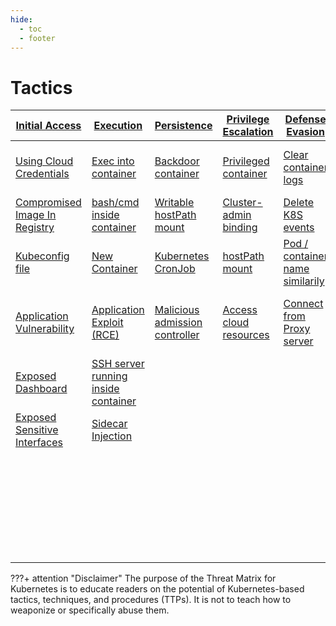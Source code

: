 ```yaml
---
hide:
  - toc
  - footer
---
```


# Tactics

|[Initial Access](tactics/InitialAccess/index.md)|[Execution](tactics/Execution/index.md)|[Persistence](tactics/Persistence/index.md)|[Privilege Escalation](tactics/PrivilegeEscalation/index.md)|[Defense Evasion](tactics/DefenseEvasion/index.md)|[Credential Access](tactics/CredentialAccess/index.md)|[Discovery](tactics/Discovery/index.md)|[Lateral Movement](tactics/LateralMovement/index.md)|[Collection](tactics/Collection/index.md)|[Impact](tactics/Impact/index.md)|
|--------------|---------|-----------|--------------------|---------------|-----------------|---------|----------------|----------|------|
|[Using Cloud Credentials](tactics/InitialAccess/Using%20Cloud%20Credentials.md)|[Exec into container](tactics/Execution/Exec%20into%20container.md)|[Backdoor container](tactics/Persistence/Backdoor%20container.md)|[Privileged container](tactics/PrivilegeEscalation/Privileged%20container.md)|[Clear container logs](tactics/DefenseEvasion/Clear%20container%20logs.md)|[List K8S secrets](tactics/CredentialAccess/List%20K8S%20secrets.md)|[Access the K8S API server](tactics/Discovery/Access%20the%20K8S%20API%20server.md)|[Access cloud resources](tactics/PrivilegeEscalation/Access%20cloud%20resources.md)|[images from a private registry](tactics/Collection/images%20from%20a%20private%20registry.md)|Data destruction|
|[Compromised Image In Registry](tactics/InitialAccess/Compromised%20Image%20In%20Registry.md)|[bash/cmd inside container](tactics/Execution/bash%20or%20cmd%20inside%20container.md)|[Writable hostPath mount](tactics/Persistence/Writable%20hostPath%20mount.md)|[Cluster-admin binding](tactics/PrivilegeEscalation/Cluster-admin%20binding.md)|[Delete K8S events](tactics/DefenseEvasion/Delete%20K8S%20events.md)|[Mount service principal](tactics/CredentialAccess/Mount%20service%20principal.md)|[Access Kubelet API](tactics/Discovery/Access%20Kubelet%20API.md)|[Container service account](tactics/CredentialAccess/Access%20container%20service%20account.md)||Resource hijacking|
|[Kubeconfig file](tactics/InitialAccess/Kubeconfig%20file.md)|[New Container](tactics/Execution/New%20Container.md)|[Kubernetes CronJob](tactics/Persistence/Kubernetes%20CronJob.md)|[hostPath mount](tactics/Persistence/Writable%20hostPath%20mount.md)|[Pod / container name similarily](tactics/DefenseEvasion/Pod%20or%20container%20name%20similarily.md)|[Access container service account](tactics/CredentialAccess/Access%20container%20service%20account.md)|[Network mapping](tactics/Discovery/Network%20mapping.md)|[Cluster internal networking](tactics/LateralMovement/Cluster%20internal%20networking.md)||Denial of service|
|[Application Vulnerability](tactics/InitialAccess/Application%20Vulnerability.md)|[Application Exploit (RCE)](tactics/Execution/Application%20Exploit%20(RCE).md)|[Malicious admission controller](tactics/Persistence/Malicious%20admission%20controller.md)|[Access cloud resources](tactics/PrivilegeEscalation/Access%20cloud%20resources.md)|[Connect from Proxy server](tactics/DefenseEvasion/Connect%20from%20Proxy%20server.md)|[Application credentials in configuration files](tactics/CredentialAccess/Application%20credentials%20in%20configuration%20files.md)|[Access Kubernetes dasbhoard](tactics/Discovery/Access%20Kubernetes%20dasbhoard.md)|[Application credentials in configuration files](tactics/CredentialAccess/Application%20credentials%20in%20configuration%20files.md)|||
|[Exposed Dashboard](tactics/InitialAccess/Exposed%20Dashboard.md)|[SSH server running inside container](tactics/Execution/SSH%20server%20running%20inside%20container.md)||||[Access managed identity credentials](tactics/CredentialAccess/Access%20managed%20identity%20credentials.md)|[Instance Metadata API](tactics/Discovery/Instance%20Metadata%20API.md)|[Writable hostPath mount](tactics/Persistence/Writable%20hostPath%20mount.md)|||
|[Exposed Sensitive Interfaces](tactics/InitialAccess/Exposed%20sensitive%20interfaces.md)|[Sidecar Injection](tactics/Execution/Sidecar%20Injection.md)||||[Malicious Admission controller](tactics/Persistence/Malicious%20admission%20controller.md)||[Exposed Dashboard](tactics/InitialAccess/Exposed%20Dashboard.md)|||
||||||||[Access tiller endpoint](tactics/LateralMovement/Access%20tiller%20endpoint.md)|||
||||||||[CoreDNS poisoning](tactics/LateralMovement/CoreDNS%20poisoning.md)||
||||||||[ARP poisoning and IP spoofing](tactics/LateralMovement/ARP%20poisoning%20and%20IP%20spoofing.md)||



???+ attention "Disclaimer"
	The purpose of the Threat Matrix for Kubernetes is to educate readers on the potential of Kubernetes-based tactics, techniques, and procedures (TTPs). It is not to teach how to weaponize or specifically abuse them.
